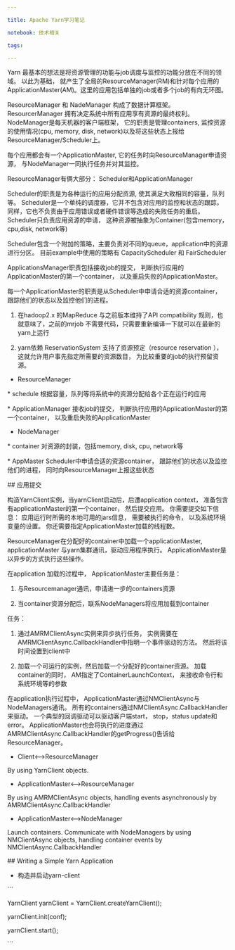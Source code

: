 ```yaml
---

title: Apache Yarn学习笔记

notebook: 技术相关

tags:

---
```


Yarn 最基本的想法是将资源管理的功能与job调度与监控的功能分放在不同的领域。 以此为基础， 就产生了全局的ResourceManager\(RM\)和针对每个应用的ApplicationMaster\(AM\)。这里的应用包括单独的job或者多个job的有向无环图。

ResourceManager 和 NadeManager 构成了数据计算框架。 ResourcerManager 拥有决定系统中所有应用享有资源的最终权利。 NodeManager是每天机器的客户端框架， 它的职责是管理containers, 监控资源的使用情况\(cpu, memory, disk, network\)以及将这些状态上报给ResourceManager\/Scheduler上。

每个应用都会有一个ApplicationMaster, 它的任务时向ResourceManager申请资源， 与NodeManager一同执行任务并对其监控。

ResourceManager有俩大部分： Scheduler和ApplicationManager

Scheduler的职责是为各种运行的应用分配资源, 使其满足大致相同的容量，队列等。 Scheduler是一个单纯的调度器，它并不包含对应用的监控和状态的跟踪， 同样，它也不负责由于应用错误或者硬件错误等造成的失败任务的重启。 Scheduler只负责应用资源的申请， 这种资源被抽象为Container\(包含memory，cpu,disk, network等\)

Scheduler包含一个附加的策略，主要负责对不同的queue，application中的资源进行分区。 目前example中使用的策略有 CapacityScheduler 和 FairScheduler

ApplicationsManager职责包括接收job的提交， 判断执行应用的ApplicationMaster的第一个container， 以及重启失败的ApplicationMaster。

每一个ApplicationMaster的职责是从Scheduler中申请合适的资源container， 跟踪他们的状态以及监控他们的进程。

1. 在hadoop2.x 的MapReduce 与之前版本维持了API compatibility 规则，也就意味了，之前的mrjob 不需要代码，只需要重新编译一下就可以在最新的yarn上运行

2. yarn依赖 ReservationSystem 支持了资源预定（resource reservation ）， 这就允许用户事先指定所需要的资源数目， 为比较重要的job的执行预留资源。

+ ResourceManager

 \* schedule 根据容量，队列等将系统中的资源分配给各个正在运行的应用

 \* ApplicationManager 接收job的提交， 判断执行应用的ApplicationMaster的第一个container， 以及重启失败的ApplicationMaster

+ NodeManager

 \* container 对资源的封装，包括memory, disk, cpu, network等

 \* AppMaster Scheduler中申请合适的资源container， 跟踪他们的状态以及监控他们的进程， 同时向ResourceManager上报这些状态

\#\# 应用提交

构造YarnClient实例，当yarnClient启动后，后遭application context， 准备包含有applicationMaster的第一个container， 然后提交应用。 你需要提交如下信息： 应用运行时所需的本地可用的jars信息， 需要被执行的命令， 以及系统环境变量的设置。 你还需要指定ApplicationMaster加载的线程数。

ResourceManager在分配好的container中加载一个applicationMaster, applicationMaster 与yarn集群通讯，驱动应用程序执行。 ApplicationMaster是以异步的方式执行这些操作。 

在application 加载的过程中， ApplicationMaster主要任务是：

1. 与Resourcemanager通讯，申请进一步的containers资源

2. 当container资源分配后，联系NodeManagers将应用加载到container

任务：

1. 通过AMRMClientAsync实例来异步执行任务， 实例需要在AMRMClientAsync.CallbackHandler中指明一个事件驱动的方法。 然后将该时间设置到client中

2. 加载一个可运行的实例，然后加载一个分配好的container资源。 加载container的同时， AM指定了ContainerLaunchContext， 来接收命令行和系统环境等的参数

在application执行过程中， ApplicationMaster通过NMClientAsync与NodeManagers通讯。 所有的containers通过NMClientAsync.CallbackHandler来驱动。 一个典型的回调驱动可以驱动客户端start， stop，status update和error。 ApplicationMaster也会将执行的进度通过AMRMClientAsync.CallbackHandler的getProgress\(\)告诉给ResourceManager。

+ Client&lt;--&gt;ResourceManager

By using YarnClient objects.

+ ApplicationMaster&lt;--&gt;ResourceManager

By using AMRMClientAsync objects, handling events asynchronously by AMRMClientAsync.CallbackHandler

+ ApplicationMaster&lt;--&gt;NodeManager

Launch containers. Communicate with NodeManagers by using NMClientAsync objects, handling container events by NMClientAsync.CallbackHandler

\#\# Writing a Simple Yarn Application

+ 构造并启动yarn-client

 

 \`\`\`

 YarnClient yarnClient = YarnClient.createYarnClient\(\);

 yarnClient.init\(conf\);

 yarnClient.start\(\);

 

 \`\`\`

